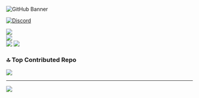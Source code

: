 ![GitHub Banner](https://cdn.discordapp.com/attachments/1382063155114545397/1386564067250143252/1386563989646868511remix-1750653030196.png?ex=685a29ea&is=6858d86a&hm=2e004a188b32152292fbeb3470689b44ef8ba74f3dc3268e5e118cb3d1abb826&)

[![Discord](https://img.shields.io/badge/Discord-%237289DA.svg?logo=discord&logoColor=white)](https://discord.gg/https://discord.com/users/1202432891100069898) 

![](https://github-readme-stats.vercel.app/api?username=ratnia&theme=dark&hide_border=false&include_all_commits=false&count_private=false)<br/>
![](https://nirzak-streak-stats.vercel.app/?user=ratnia&theme=dark&hide_border=false)<br/>
![](https://github-readme-stats.vercel.app/api/top-langs/?username=ratnia&theme=dark&hide_border=false&include_all_commits=false&count_private=false&layout=compact)
![](https://github-profile-trophy.vercel.app/?username=ratnia&theme=radical&no-frame=false&no-bg=true&margin-w=4)

### 🔝 Top Contributed Repo
![](https://github-contributor-stats.vercel.app/api?username=ratnia&limit=5&theme=dark&combine_all_yearly_contributions=true)

---
[![](https://visitcount.itsvg.in/api?id=ratnia&icon=0&color=0)](https://visitcount.itsvg.in)
